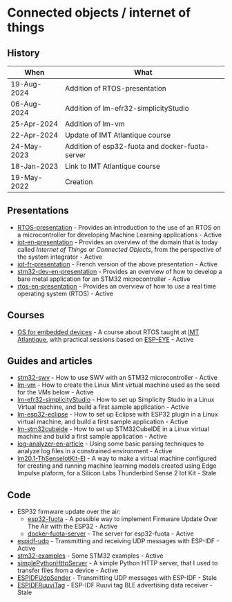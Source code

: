 # Connected objects / internet of things

## History

| When | What |
|------|------|
| 19-Aug-2024 | Addition of RTOS-presentation |
| 06-Aug-2024 | Addition of lm-efr32-simplicityStudio |
| 25-Apr-2024 | Addition of lm-vm |
| 22-Apr-2024 | Update of IMT Atlantique course |
| 24-May-2023 | Addition of esp32-fuota and docker-fuota-server |
| 18-Jan-2023 | Link to IMT Atlantique course |
| 19-May-2022 | Creation |

## Presentations

* [RTOS-presentation](https://github.com/PascalBod/RTOS-presentation) - Provides an introduction to the use of an RTOS on a microcontroller for developing Machine Learning applications - Active
* [iot-en-presentation](https://github.com/PascalBod/iot-en-presentation) - Provides an overview of the domain that is today called *Internet of Things* or *Connected Objects*, from the perspective of the system integrator - Active
* [iot-fr-presentation](https://github.com/PascalBod/iot-fr-presentation) - French version of the above presentation - Active
* [stm32-dev-en-presentation](https://github.com/PascalBod/stm32-dev-en-presentation) - Provides an overview of how to develop a bare metal application for an STM32 microcontroller - Active
* [rtos-en-presentation](https://github.com/PascalBod/rtos-en-presentation) - Provides an overview of how to use a real time operating system (RTOS) - Active

## Courses

* [OS for embedded devices](https://github.com/PascalBod/IMTAtlantique-2024) - A course about RTOS taught at [IMT Atlantique](https://www.imt-atlantique.fr/en), with practical sessions based on [ESP-EYE](https://www.espressif.com/en/products/devkits/esp-eye/overview) - Active

## Guides and articles

* [stm32-swv](https://github.com/PascalBod/stm32-swv) - How to use SWV with an STM32 microcontroller - Active
* [lm-vm](https://github.com/PascalBod/lm-vm) - How to create the Linux Mint virtual machine used as the seed for the VMs below - Active
* [lm-efr32-simplicityStudio](https://github.com/PascalBod/lm-efr32-simplicityStudio) - How to set up Simplicity Studio in a Linux Virtual machine, and build a first sample application - Active
* [lm-esp32-eclipse](https://github.com/PascalBod/lm-esp32-eclipse) - How to set up Eclipse with ESP32 plugin in a Linux virtual machine, and build a first sample application - Active
* [lm-stm32cubeide](https://github.com/PascalBod/lm-stm32cubeide) - How to set up STM32CubeIDE in a Linux virtual machine and build a first sample application - Active
* [log-analyzer-en-article](https://github.com/PascalBod/log-analyzer-en-article) - Using some basic parsing techniques to analyze log files in a constrained environment - Active
* [lm20.1-ThSenseIotKit-EI](https://github.com/PascalBod/lm20.1-ThSenseIotKit-EI) -  A way to make a virtual machine configured for creating and running machine learning models created using Edge Impulse plaform, for a Silicon Labs Thunderbird Sense 2 Iot Kit - Stale

## Code

* ESP32 firmware update over the air: 
  *  [esp32-fuota](https://github.com/PascalBod/esp32-fuota) - A possible way to implement Firmware Update Over The Air with the ESP32 - Active
  *  [docker-fuota-server](https://github.com/PascalBod/docker-fuota-server) - The server for esp32-fuota - Active
* [espidf-udp](https://github.com/PascalBod/espidf-udp) - Transmitting and receiving UDP messages with ESP-IDF - Active
* [stm32-examples](https://github.com/PascalBod/stm32-examples) - Some STM32 examples - Active
* [simplePythonHttpServer](https://github.com/PascalBod/simplePythonHttpServer) - A simple Python HTTP server, that I used to transfer files from a device - Active
* [ESPIDFUdpSender](https://github.com/PascalBod/ESPIDFUdpSender) - Transmitting UDP messages with ESP-IDF - Stale
* [ESPIDFRuuviTag](https://github.com/PascalBod/ESPIDFRuuviTag) - ESP-IDF Ruuvi tag BLE advertising data receiver - Stale
